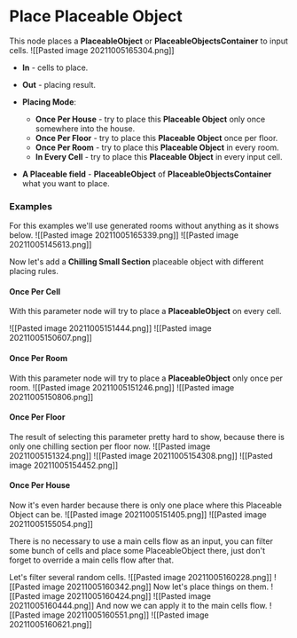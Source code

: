 # Place Placeable Object
This node places a **PlaceableObject** or **PlaceableObjectsContainer** to input cells.
![[Pasted image 20211005165304.png]]

- **In** - cells to place.
- **Out** - placing result.
- **Placing Mode**: 
	- **Once Per House** - try to place this **Placeable Object** only once somewhere into the house.
	- **Once Per Floor** - try to place this **Placeable Object** once per floor.
	- **Once Per Room** - try to place this **Placeable Object** in every room.
	- **In Every Cell** - try to place this **Placeable Object** in every input cell.
	
- **A Placeable field** - **PlaceableObject** of **PlaceableObjectsContainer** what you want to place.

### Examples
For this examples we'll use generated rooms without anything as it shows below.
![[Pasted image 20211005165339.png]]
![[Pasted image 20211005145613.png]]

Now let's add a **Chilling Small Section** placeable object with different placing rules.

#### Once Per Cell
With this parameter node will try to place a **PlaceableObject** on every cell. 

![[Pasted image 20211005151444.png]]
![[Pasted image 20211005150607.png]]

#### Once Per Room
With this parameter node will try to place a **PlaceableObject** only once per room. 
![[Pasted image 20211005151246.png]]
![[Pasted image 20211005150806.png]]

#### Once Per Floor
The result of selecting this parameter pretty hard to show, because there is only one chilling section per floor now.
![[Pasted image 20211005151324.png]]
![[Pasted image 20211005154308.png]]
![[Pasted image 20211005154452.png]]

#### Once Per House
Now it's even harder because there is only one place where this Placeable Object can be.
![[Pasted image 20211005151405.png]]
![[Pasted image 20211005155054.png]]

There is no necessary to use a main cells flow as an input, you can filter some bunch of cells and place some PlaceableObject there, just don't forget to override a main cells flow after that.

Let's filter several random cells.
![[Pasted image 20211005160228.png]]
![[Pasted image 20211005160342.png]]
Now let's place things on them.
![[Pasted image 20211005160424.png]]
![[Pasted image 20211005160444.png]]
And now we can apply it to the main cells flow.
![[Pasted image 20211005160551.png]]
![[Pasted image 20211005160621.png]]